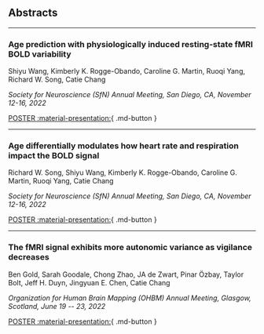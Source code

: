 ## Abstracts

---

<h3>Age prediction with physiologically induced resting-state fMRI BOLD variability</h3>

<p>Shiyu Wang, Kimberly K. Rogge-Obando, Caroline G. Martin, Ruoqi Yang, Richard W. Song, Catie Chang</p>
  
*<p>Society for Neuroscience (SfN) Annual Meeting, San Diego, CA, November 12-16, 2022</p>*

[POSTER :material-presentation:](#){ .md-button }

---

<h3>Age differentially modulates how heart rate and respiration impact the BOLD signal</h3>

<p>Richard W. Song, Shiyu Wang, Kimberly K. Rogge-Obando, Caroline G. Martin, Ruoqi Yang, Catie Chang</p>
  
*<p>Society for Neuroscience (SfN) Annual Meeting, San Diego, CA, November 12-16, 2022</p>*

[POSTER :material-presentation:](#){ .md-button }

---

<h3>The fMRI signal exhibits more autonomic variance as vigilance decreases</h3>

<p>Ben Gold, Sarah Goodale, Chong Zhao, JA de Zwart, Pinar Özbay, Taylor Bolt, Jeff H. Duyn, Jingyuan E. Chen, Catie Chang</p>
  
*<p>Organization for Human Brain Mapping (OHBM) Annual Meeting, Glasgow, Scotland, June 19 -- 23, 2022</p>*

[POSTER :material-presentation:](#){ .md-button }